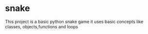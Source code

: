 # snake

This project is a basic python snake game
it uses basic concepts like classes, objects,functions and loops
